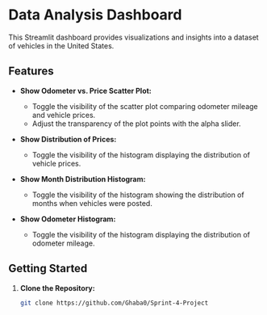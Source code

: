 # Data Analysis Dashboard

This Streamlit dashboard provides visualizations and insights into a dataset of vehicles in the United States.

## Features

- **Show Odometer vs. Price Scatter Plot:**
  - Toggle the visibility of the scatter plot comparing odometer mileage and vehicle prices.
  - Adjust the transparency of the plot points with the alpha slider.

- **Show Distribution of Prices:**
  - Toggle the visibility of the histogram displaying the distribution of vehicle prices.

- **Show Month Distribution Histogram:**
  - Toggle the visibility of the histogram showing the distribution of months when vehicles were posted.

- **Show Odometer Histogram:**
  - Toggle the visibility of the histogram displaying the distribution of odometer mileage.

## Getting Started

1. **Clone the Repository:**
   ```bash
   git clone https://github.com/Ghaba0/Sprint-4-Project
